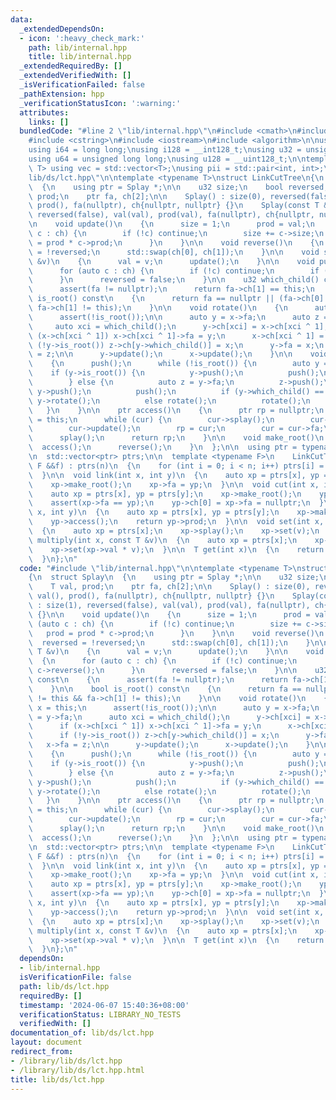 ```yaml
---
data:
  _extendedDependsOn:
  - icon: ':heavy_check_mark:'
    path: lib/internal.hpp
    title: lib/internal.hpp
  _extendedRequiredBy: []
  _extendedVerifiedWith: []
  _isVerificationFailed: false
  _pathExtension: hpp
  _verificationStatusIcon: ':warning:'
  attributes:
    links: []
  bundledCode: "#line 2 \"lib/internal.hpp\"\n#include <cmath>\n#include <vector>\n\
    #include <cstring>\n#include <iostream>\n#include <algorithm>\n\nusing i32 = int;\n\
    using i64 = long long;\nusing i128 = __int128_t;\nusing u32 = unsigned int;\n\
    using u64 = unsigned long long;\nusing u128 = __uint128_t;\n\ntemplate<typename\
    \ T> using vec = std::vector<T>;\nusing pii = std::pair<int, int>;\n#line 2 \"\
    lib/ds/lct.hpp\"\n\ntemplate <typename T>\nstruct LinkCutTree\n{\n  struct Splay\n\
    \  {\n    using ptr = Splay *;\n\n    u32 size;\n    bool reversed;\n    T val,\
    \ prod;\n    ptr fa, ch[2];\n\n    Splay() : size(0), reversed(false), val(),\
    \ prod(), fa(nullptr), ch{nullptr, nullptr} {}\n    Splay(const T &val) : size(1),\
    \ reversed(false), val(val), prod(val), fa(nullptr), ch{nullptr, nullptr} {}\n\
    \n    void update()\n    {\n      size = 1;\n      prod = val;\n      for (auto\
    \ c : ch) {\n        if (!c) continue;\n        size += c->size;\n        prod\
    \ = prod * c->prod;\n      }\n    }\n\n    void reverse()\n    {\n      reversed\
    \ = !reversed;\n      std::swap(ch[0], ch[1]);\n    }\n\n    void set(const T\
    \ &v)\n    {\n      val = v;\n      update();\n    }\n\n    void push()\n    {\n\
    \      for (auto c : ch) {\n        if (!c) continue;\n        if (reversed) c->reverse();\n\
    \      }\n      reversed = false;\n    }\n\n    u32 which_child() const\n    {\n\
    \      assert(fa != nullptr);\n      return fa->ch[1] == this;\n    }\n\n    bool\
    \ is_root() const\n    {\n      return fa == nullptr || (fa->ch[0] != this &&\
    \ fa->ch[1] != this);\n    }\n\n    void rotate()\n    {\n      auto x = this;\n\
    \      assert(!is_root());\n\n      auto y = x->fa;\n      auto z = y->fa;\n \
    \     auto xci = which_child();\n      y->ch[xci] = x->ch[xci ^ 1];\n      if\
    \ (x->ch[xci ^ 1]) x->ch[xci ^ 1]->fa = y;\n      x->ch[xci ^ 1] = y;\n      if\
    \ (!y->is_root()) z->ch[y->which_child()] = x;\n      y->fa = x;\n      x->fa\
    \ = z;\n\n      y->update();\n      x->update();\n    }\n\n    void splay()\n\
    \    {\n      push();\n      while (!is_root()) {\n        auto y = fa;\n    \
    \    if (y->is_root()) {\n          y->push();\n          push();\n          rotate();\n\
    \        } else {\n          auto z = y->fa;\n          z->push();\n         \
    \ y->push();\n          push();\n          if (y->which_child() == which_child())\
    \ y->rotate();\n          else rotate();\n          rotate();\n        }\n   \
    \   }\n    }\n\n    ptr access()\n    {\n      ptr rp = nullptr;\n      ptr cur\
    \ = this;\n      while (cur) {\n        cur->splay();\n        cur->ch[1] = rp;\n\
    \        cur->update();\n        rp = cur;\n        cur = cur->fa;\n      }\n\
    \      splay();\n      return rp;\n    }\n\n    void make_root()\n    {\n    \
    \  access();\n      reverse();\n    }\n  };\n\n  using ptr = typename Splay::ptr;\n\
    \n  std::vector<ptr> ptrs;\n\n  template <typename F>\n    LinkCutTree(int n,\
    \ F &&f) : ptrs(n)\n  {\n    for (int i = 0; i < n; i++) ptrs[i] = new Splay(f(i));\n\
    \  }\n\n  void link(int x, int y)\n  {\n    auto xp = ptrs[x], yp = ptrs[y];\n\
    \    xp->make_root();\n    xp->fa = yp;\n  }\n\n  void cut(int x, int y)\n  {\n\
    \    auto xp = ptrs[x], yp = ptrs[y];\n    xp->make_root();\n    yp->access();\n\
    \    assert(xp->fa == yp);\n    yp->ch[0] = xp->fa = nullptr;\n  }\n\n  T prod(int\
    \ x, int y)\n  {\n    auto xp = ptrs[x], yp = ptrs[y];\n    xp->make_root();\n\
    \    yp->access();\n    return yp->prod;\n  }\n\n  void set(int x, const T &v)\n\
    \  {\n    auto xp = ptrs[x];\n    xp->splay();\n    xp->set(v);\n  }\n\n  void\
    \ multiply(int x, const T &v)\n  {\n    auto xp = ptrs[x];\n    xp->splay();\n\
    \    xp->set(xp->val * v);\n  }\n\n  T get(int x)\n  {\n    return ptrs[x]->val;\n\
    \  }\n};\n"
  code: "#include \"lib/internal.hpp\"\n\ntemplate <typename T>\nstruct LinkCutTree\n\
    {\n  struct Splay\n  {\n    using ptr = Splay *;\n\n    u32 size;\n    bool reversed;\n\
    \    T val, prod;\n    ptr fa, ch[2];\n\n    Splay() : size(0), reversed(false),\
    \ val(), prod(), fa(nullptr), ch{nullptr, nullptr} {}\n    Splay(const T &val)\
    \ : size(1), reversed(false), val(val), prod(val), fa(nullptr), ch{nullptr, nullptr}\
    \ {}\n\n    void update()\n    {\n      size = 1;\n      prod = val;\n      for\
    \ (auto c : ch) {\n        if (!c) continue;\n        size += c->size;\n     \
    \   prod = prod * c->prod;\n      }\n    }\n\n    void reverse()\n    {\n    \
    \  reversed = !reversed;\n      std::swap(ch[0], ch[1]);\n    }\n\n    void set(const\
    \ T &v)\n    {\n      val = v;\n      update();\n    }\n\n    void push()\n  \
    \  {\n      for (auto c : ch) {\n        if (!c) continue;\n        if (reversed)\
    \ c->reverse();\n      }\n      reversed = false;\n    }\n\n    u32 which_child()\
    \ const\n    {\n      assert(fa != nullptr);\n      return fa->ch[1] == this;\n\
    \    }\n\n    bool is_root() const\n    {\n      return fa == nullptr || (fa->ch[0]\
    \ != this && fa->ch[1] != this);\n    }\n\n    void rotate()\n    {\n      auto\
    \ x = this;\n      assert(!is_root());\n\n      auto y = x->fa;\n      auto z\
    \ = y->fa;\n      auto xci = which_child();\n      y->ch[xci] = x->ch[xci ^ 1];\n\
    \      if (x->ch[xci ^ 1]) x->ch[xci ^ 1]->fa = y;\n      x->ch[xci ^ 1] = y;\n\
    \      if (!y->is_root()) z->ch[y->which_child()] = x;\n      y->fa = x;\n   \
    \   x->fa = z;\n\n      y->update();\n      x->update();\n    }\n\n    void splay()\n\
    \    {\n      push();\n      while (!is_root()) {\n        auto y = fa;\n    \
    \    if (y->is_root()) {\n          y->push();\n          push();\n          rotate();\n\
    \        } else {\n          auto z = y->fa;\n          z->push();\n         \
    \ y->push();\n          push();\n          if (y->which_child() == which_child())\
    \ y->rotate();\n          else rotate();\n          rotate();\n        }\n   \
    \   }\n    }\n\n    ptr access()\n    {\n      ptr rp = nullptr;\n      ptr cur\
    \ = this;\n      while (cur) {\n        cur->splay();\n        cur->ch[1] = rp;\n\
    \        cur->update();\n        rp = cur;\n        cur = cur->fa;\n      }\n\
    \      splay();\n      return rp;\n    }\n\n    void make_root()\n    {\n    \
    \  access();\n      reverse();\n    }\n  };\n\n  using ptr = typename Splay::ptr;\n\
    \n  std::vector<ptr> ptrs;\n\n  template <typename F>\n    LinkCutTree(int n,\
    \ F &&f) : ptrs(n)\n  {\n    for (int i = 0; i < n; i++) ptrs[i] = new Splay(f(i));\n\
    \  }\n\n  void link(int x, int y)\n  {\n    auto xp = ptrs[x], yp = ptrs[y];\n\
    \    xp->make_root();\n    xp->fa = yp;\n  }\n\n  void cut(int x, int y)\n  {\n\
    \    auto xp = ptrs[x], yp = ptrs[y];\n    xp->make_root();\n    yp->access();\n\
    \    assert(xp->fa == yp);\n    yp->ch[0] = xp->fa = nullptr;\n  }\n\n  T prod(int\
    \ x, int y)\n  {\n    auto xp = ptrs[x], yp = ptrs[y];\n    xp->make_root();\n\
    \    yp->access();\n    return yp->prod;\n  }\n\n  void set(int x, const T &v)\n\
    \  {\n    auto xp = ptrs[x];\n    xp->splay();\n    xp->set(v);\n  }\n\n  void\
    \ multiply(int x, const T &v)\n  {\n    auto xp = ptrs[x];\n    xp->splay();\n\
    \    xp->set(xp->val * v);\n  }\n\n  T get(int x)\n  {\n    return ptrs[x]->val;\n\
    \  }\n};\n"
  dependsOn:
  - lib/internal.hpp
  isVerificationFile: false
  path: lib/ds/lct.hpp
  requiredBy: []
  timestamp: '2024-06-07 15:40:36+08:00'
  verificationStatus: LIBRARY_NO_TESTS
  verifiedWith: []
documentation_of: lib/ds/lct.hpp
layout: document
redirect_from:
- /library/lib/ds/lct.hpp
- /library/lib/ds/lct.hpp.html
title: lib/ds/lct.hpp
---
```

